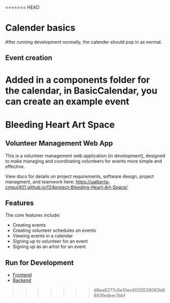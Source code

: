 <<<<<<< HEAD
# Calender basics
After running development normally, the calender should pop in as normal. 
## Event creation
Added in a components folder for the calendar, in BasicCalendar, you can create an example event 
=======
# Bleeding Heart Art Space
## Volunteer Management Web App
This is a volunteer management web application (in development), designed to make managing and coordinating volunteers for events more simple and effective.

View docs for details on project requirements, software design, project managment, and teamwork here: https://ualberta-cmput401.github.io/f24project-Bleeding-Heart-Art-Space/

## Features
The core features include:
- Creating events
- Creating volunteer schedules on events
- Viewing events in a calendar
- Signing up to volunteer for an event
- Signing up as an artist for an event

## Run for Development
- [Frontend](frontend/README.md)
- [Backend](backend/README.md)
>>>>>>> d6ea8277c6e10ec6025539083b8893fedbec1bbf
